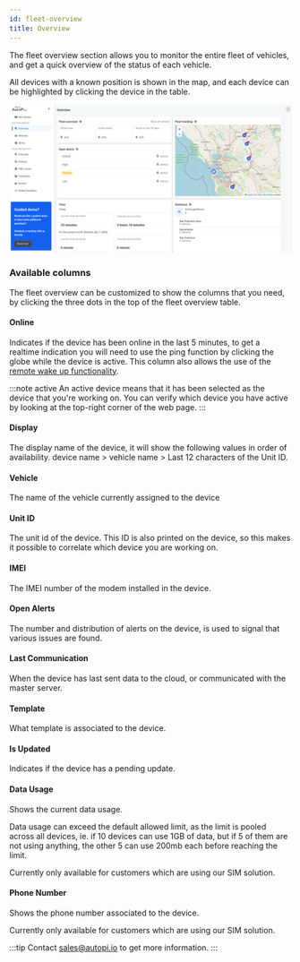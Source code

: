```yaml
---
id: fleet-overview
title: Overview
---
```


The fleet overview section allows you to monitor the entire fleet of vehicles, and get a quick overview of the status of each vehicle.

All devices with a known position is shown in the map, and each device can be highlighted by clicking the device in the table.

![fleet overview](/img/cloud/fleet/overview/fleet-overview.jpg)

### Available columns
The fleet overview can be customized to show the columns that you need, by clicking the three dots in the top of the fleet overview table.

#### Online

Indicates if the device has been online in the last 5 minutes, to get a realtime indication you will need to use the ping function by clicking the globe while the device is active.
This column also allows the use of the [remote wake up functionality](/cloud/fleet/triggers/remote-wakeup.md).

:::note active
An active device means that it has been selected as the device that you're working on. You can verify which device you have active by looking at the top-right corner of the web page.
:::

#### Display
The display name of the device, it will show the following values in order of availability.
device name > vehicle name > Last 12 characters of the Unit ID.

#### Vehicle
The name of the vehicle currently assigned to the device

#### Unit ID
The unit id of the device. This ID is also printed on the device, so this makes it possible to correlate which device you are working on.

#### IMEI
The IMEI number of the modem installed in the device.

#### Open Alerts
The number and distribution of alerts on the device, is used to signal that various issues are found.

#### Last Communication
When the device has last sent data to the cloud, or communicated with the master server.

#### Template
What template is associated to the device.

#### Is Updated
Indicates if the device has a pending update.

#### Data Usage
Shows the current data usage. 

Data usage can exceed the default allowed limit, as the limit is pooled across all devices, ie. if 10 devices can use 1GB of data, but if 5 of them are not using anything, the other 5 can use 200mb each before reaching the limit.

Currently only available for customers which are using our SIM solution.

#### Phone Number
Shows the phone number associated to the device. 

Currently only available for customers which are using our SIM solution.

:::tip
Contact sales@autopi.io to get more information.
:::
